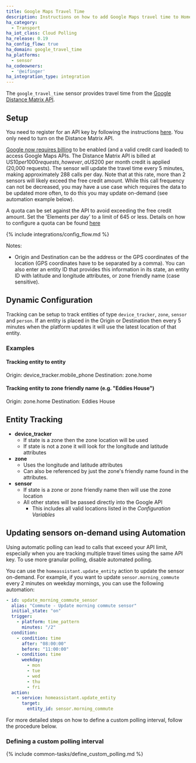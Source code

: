 ```yaml
---
title: Google Maps Travel Time
description: Instructions on how to add Google Maps travel time to Home Assistant.
ha_category:
  - Transport
ha_iot_class: Cloud Polling
ha_release: 0.19
ha_config_flow: true
ha_domain: google_travel_time
ha_platforms:
  - sensor
ha_codeowners:
  - '@eifinger'
ha_integration_type: integration
---
```


The `google_travel_time` sensor provides travel time from the [Google Distance Matrix API](https://developers.google.com/maps/documentation/distance-matrix/).

## Setup

You need to register for an API key by following the instructions [here](https://github.com/googlemaps/google-maps-services-python#api-keys). You only need to turn on the Distance Matrix API.

[Google now requires billing](https://mapsplatform.googleblog.com/2018/05/introducing-google-maps-platform.html) to be enabled (and a valid credit card loaded) to access Google Maps APIs. The Distance Matrix API is billed at US$10 per 1000 requests, however, a US$200 per month credit is applied (20,000 requests). The sensor will update the travel time every 5 minutes, making approximately 288 calls per day. Note that at this rate, more than 2 sensors will likely exceed the free credit amount. While this call frequency can not be decreased, you may have a use case which requires the data to be updated more often, to do this you may update on-demand (see automation example below).

A quota can be set against the API to avoid exceeding the free credit amount. Set the 'Elements per day' to a limit of 645 or less. Details on how to configure a quota can be found [here](https://developers.google.com/maps/documentation/distance-matrix/usage-and-billing#set-caps)

{% include integrations/config_flow.md %}

Notes:

- Origin and Destination can be the address or the GPS coordinates of the location (GPS coordinates have to be separated by a comma). You can also enter an entity ID that provides this information in its state, an entity ID with latitude and longitude attributes, or zone friendly name (case sensitive).


## Dynamic Configuration

Tracking can be setup to track entities of type `device_tracker`, `zone`, `sensor` and `person`. If an entity is placed in the Origin or Destination then every 5 minutes when the platform updates it will use the latest location of that entity.

### Examples

#### Tracking entity to entity

Origin: device_tracker.mobile_phone
Destination: zone.home

#### Tracking entity to zone friendly name (e.g. "Eddies House")

Origin: zone.home
Destination: Eddies House

## Entity Tracking

- **device_tracker**
  - If state is a zone then the zone location will be used
  - If state is not a zone it will look for the longitude and latitude attributes
- **zone**
  - Uses the longitude and latitude attributes
  - Can also be referenced by just the zone's friendly name found in the attributes.
- **sensor**
  - If state is a zone or zone friendly name then will use the zone location
  - All other states will be passed directly into the Google API
    - This includes all valid locations listed in the *Configuration Variables*

## Updating sensors on-demand using Automation

Using automatic polling can lead to calls that exceed your API limit, especially when you are tracking multiple travel times using the same API key. To use more granular polling, disable automated polling.

You can use the `homeassistant.update_entity` action to update the sensor on-demand. For example, if you want to update `sensor.morning_commute` every 2 minutes on weekday mornings, you can use the following automation:

```yaml
- id: update_morning_commute_sensor
  alias: "Commute - Update morning commute sensor"
  initial_state: "on"
  trigger:
    - platform: time_pattern
      minutes: "/2"
  condition:
    - condition: time
      after: "08:00:00"
      before: "11:00:00"
    - condition: time
      weekday:
        - mon
        - tue
        - wed
        - thu
        - fri
  action:
    - service: homeassistant.update_entity
      target:
        entity_id: sensor.morning_commute
```

For more detailed steps on how to define a custom polling interval, follow the procedure below.

### Defining a custom polling interval

{% include common-tasks/define_custom_polling.md %}
